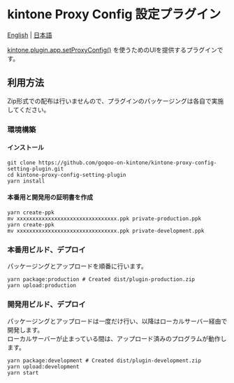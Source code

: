 # kintone Proxy Config 設定プラグイン

[English](/README.md) | [日本語](/README.ja.md)

[kintone.plugin.app.setProxyConfig()](https://cybozu.dev/ja/kintone/docs/js-api/plugins/set-config-for-proxy) を使うためのUIを提供するプラグインです。

## 利用方法

Zip形式での配布は行いませんので、プラグインのパッケージングは各自で実施してください。  

### 環境構築
#### インストール
```shell
git clone https://github.com/goqoo-on-kintone/kintone-proxy-config-setting-plugin.git
cd kintone-proxy-config-setting-plugin
yarn install
```
#### 本番用と開発用の証明書を作成
```shell
yarn create-ppk
mv xxxxxxxxxxxxxxxxxxxxxxxxxxxxxxxx.ppk private-production.ppk
yarn create-ppk
mv xxxxxxxxxxxxxxxxxxxxxxxxxxxxxxxx.ppk private-development.ppk
```

### 本番用ビルド、デプロイ
パッケージングとアップロードを順番に行います。
```shell
yarn package:production # Created dist/plugin-production.zip
yarn upload:production
```

### 開発用ビルド、デプロイ
パッケージングとアップロードは一度だけ行い、以降はローカルサーバー経由で開発します。  
ローカルサーバーが止まっている間は、アップロード済みのプログラムが動作します。
```shell
yarn package:development # Created dist/plugin-development.zip
yarn upload:development
yarn start
```
